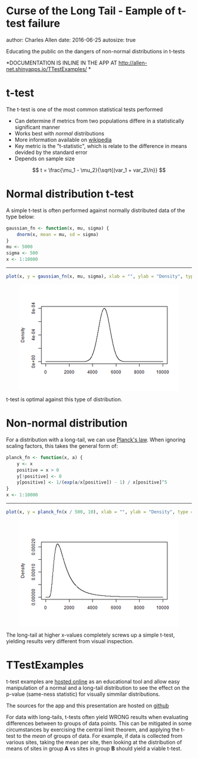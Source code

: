 Curse of the Long Tail - Eample of t-test failure
========================================================
author: Charles Allen
date: 2016-06-25
autosize: true

Educating the public on the dangers of non-normal distributions in t-tests

*DOCUMENTATION IS INLINE IN THE APP AT http://allen-net.shinyapps.io/TTestExamples/ *

t-test
========================================================

The t-test is one of the most common statistical tests performed

- Can determine if metrics from two populations differe in a statistically significant manner
- Works best with *normal* distributions
- More information available on [wikipedia](https://en.wikipedia.org/wiki/Student%27s_t-test)
- Key metric is the "t-statistic", which is relate to the difference in means devided by the standard error
- Depends on sample size

$$
t = \frac{\mu_1 - \mu_2}{\sqrt{(var_1 + var_2)/n}}
$$

Normal distribution t-test
========================================================
A simple t-test is often performed against normally distributed data of the type below:


```r
gaussian_fn <- function(x, mu, sigma) {
    dnorm(x, mean = mu, sd = sigma)
}
mu <- 5000
sigma <- 500
x <- 1:10000
```

***


```r
plot(x, y = gaussian_fn(x, mu, sigma), xlab = "", ylab = "Density", type = 'l')
```

<img src="presentation-figure/unnamed-chunk-2-1.png" title="plot of chunk unnamed-chunk-2" alt="plot of chunk unnamed-chunk-2" style="display: block; margin: auto;" />

t-test is optimal against this type of distribution.

Non-normal distribution
========================================================
For a distribution with a long-tail, we can use [Planck's law](https://en.wikipedia.org/wiki/Planck%27s_law). When ignoring scaling factors, this takes the general form of:

```r
planck_fn <- function(x, a) {
    y <- x
    positive = x > 0
    y[!positive] <- 0
    y[positive] <- 1/(exp(a/x[positive]) - 1) / x[positive]^5
}
x <- 1:10000
```

***


```r
plot(x, y = planck_fn(x / 500, 10), xlab = "", ylab = "Density", type = 'l')
```

<img src="presentation-figure/unnamed-chunk-4-1.png" title="plot of chunk unnamed-chunk-4" alt="plot of chunk unnamed-chunk-4" style="display: block; margin: auto;" />

The long-tail at higher x-values completely screws up a simple t-test, yielding results very different from visual inspection.

TTestExamples
========================================================
t-test examples are [hosted online](http://allen-net.shinyapps.io/TTestExamples/) as an educational tool and allow easy manipulation of a normal and a long-tail distribution to see the effect on the p-value (same-ness statistic) for visually simmilar distributions.

The sources for the app and this presentation are hosted on [github](http://github.com/drcrallen/TTestExamples)

For data with long-tails, t-tests often yield WRONG results when evaluating differences between to groups of data points. This can be mitigated in some circumstances by exercising the central limit theorem, and applying the t-test to the *mean* of groups of data. For example, if data is collected from various sites, taking the mean per site, then looking at the distribution of means of sites in group **A** vs sites in group **B** should yield a viable t-test.

